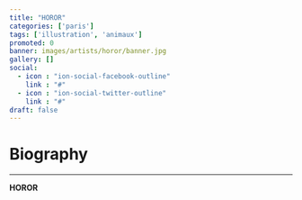 ```yaml
---
title: "HOROR"
categories: ['paris']
tags: ['illustration', 'animaux']
promoted: 0
banner: images/artists/horor/banner.jpg
gallery: []
social:
  - icon : "ion-social-facebook-outline"
    link : "#"
  - icon : "ion-social-twitter-outline"
    link : "#"
draft: false
---
```


# Biography
---

**HOROR**